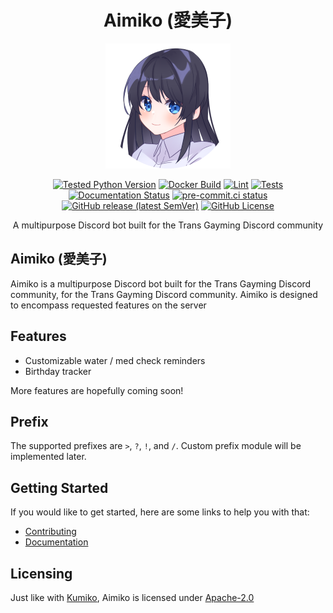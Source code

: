 <div align=center>

# Aimiko (愛美子)

![Aimiko](./assets/logo-200x.png)

[![Tested Python Version](https://img.shields.io/badge/Python-3.8%20|%203.9%20|%203.10%20|%203.11-blue?logo=python&logoColor=white)](https://github.com/No767/Aimiko/blob/dev/pyproject.toml) [![Docker Build](https://github.com/No767/Aimiko/actions/workflows/docker-build.yml/badge.svg)](https://github.com/No767/Aimiko/actions/workflows/docker-build.yml) [![Lint](https://github.com/No767/Aimiko/actions/workflows/lint.yml/badge.svg)](https://github.com/No767/Aimiko/actions/workflows/lint.yml) [![Tests](https://github.com/No767/Aimiko/actions/workflows/tests.yml/badge.svg)](https://github.com/No767/Aimiko/actions/workflows/tests.yml) [![Documentation Status](https://readthedocs.org/projects/aimiko/badge/?version=latest)](https://aimiko.readthedocs.io/en/latest/?badge=latest) [![pre-commit.ci status](https://results.pre-commit.ci/badge/github/No767/Aimiko/dev.svg)](https://results.pre-commit.ci/latest/github/No767/Aimiko/dev) [![GitHub release (latest SemVer)](https://img.shields.io/github/v/release/No767/Aimiko?label=Release&logo=github&sort=semver)](https://github.com/No767/Aimiko/releases) [![GitHub License](https://img.shields.io/github/license/No767/Aimiko?label=License&logo=github)](https://github.com/No767/Aimiko/blob/dev/LICENSE)

A multipurpose Discord bot built for the Trans Gayming Discord community

<div align=left>

## Aimiko (愛美子)

Aimiko is a multipurpose Discord bot built for the Trans Gayming Discord community, for the Trans Gayming Discord community. Aimiko is designed to encompass requested features on the server 

## Features

- Customizable water / med check reminders
- Birthday tracker

More features are hopefully coming soon!

## Prefix

The supported prefixes are `>`, `?`, `!`, and `/`. Custom prefix module will be implemented later.

## Getting Started

If you would like to get started, here are some links to help you with that:

- [Contributing](contributing.md)
- [Documentation](https://aimiko.readthedocs.io/)

## Licensing

Just like with [Kumiko](https://github.com/No767/Kumiko), Aimiko is licensed under [Apache-2.0](https://github.com/No767/Aimiko/blob/dev/LICENSE)